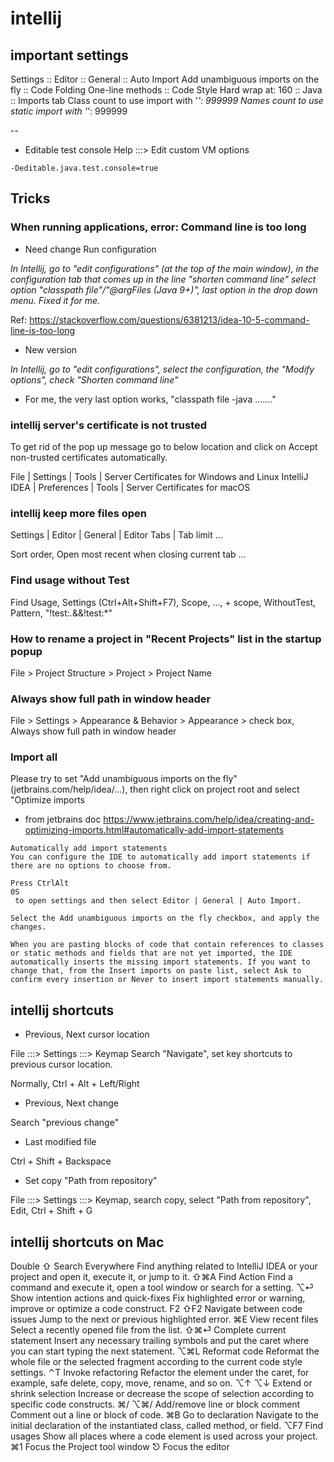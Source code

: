 # intellij

## important settings

Settings
:: Editor
:: General
:: Auto Import
Add unambiguous imports on the fly
:: Code Folding
One-line methods
:: Code Style
Hard wrap at: 160
:: Java
:: Imports tab
Class count to use import with '_': 999999
Names count to use static import with '_': 999999

--

- Editable test console
  Help :::> Edit custom VM options

```
-Deditable.java.test.console=true
```

## Tricks

### When running applications, error: Command line is too long

- Need change Run configuration

_In Intellij, go to "edit configurations" (at the top of the main window), in the configuration tab that comes up in the line "shorten command line" select option "classpath file"/"@argFiles (Java 9+)", last option in the drop down menu. Fixed it for me._

Ref: https://stackoverflow.com/questions/6381213/idea-10-5-command-line-is-too-long

- New version

_In Intellij, go to "edit configurations", select the configuration, the "Modify options", check "Shorten command line"_

- For me, the very last option works, "classpath file -java ......."

### intellij server's certificate is not trusted

To get rid of the pop up message go to below location and click on Accept non-trusted certificates automatically.

File | Settings | Tools | Server Certificates for Windows and Linux
IntelliJ IDEA | Preferences | Tools | Server Certificates for macOS

### intellij keep more files open

Settings | Editor | General | Editor Tabs | Tab limit ...

Sort order, Open most recent when closing current tab ...

### Find usage without Test

Find Usage, Settings (Ctrl+Alt+Shift+F7), Scope, ..., + scope, WithoutTest, Pattern, "!test:_._&&!test:\*"

### How to rename a project in "Recent Projects" list in the startup popup

File > Project Structure > Project > Project Name

### Always show full path in window header

File > Settings > Appearance & Behavior > Appearance > check box, Always show full path in window header

### Import all

Please try to set "Add unambiguous imports on the fly" (jetbrains.com/help/idea/…), then right click on project root and select "Optimize imports

- from jetbrains doc
https://www.jetbrains.com/help/idea/creating-and-optimizing-imports.html#automatically-add-import-statements

```
Automatically add import statements
You can configure the IDE to automatically add import statements if there are no options to choose from.

Press CtrlAlt
0S
 to open settings and then select Editor | General | Auto Import.

Select the Add unambiguous imports on the fly checkbox, and apply the changes.

When you are pasting blocks of code that contain references to classes or static methods and fields that are not yet imported, the IDE automatically inserts the missing import statements. If you want to change that, from the Insert imports on paste list, select Ask to confirm every insertion or Never to insert import statements manually.
```

## intellij shortcuts

- Previous, Next cursor location

File :::> Settings :::> Keymap
Search "Navigate", set key shortcuts to previous cursor location.

Normally, Ctrl + Alt + Left/Right

- Previous, Next change

Search "previous change"

- Last modified file

Ctrl + Shift + Backspace

- Set copy "Path from repository"

File :::> Settings :::> Keymap, search copy, select "Path from repository", Edit, Ctrl + Shift + G


## intellij shortcuts on Mac

Double ⇧
Search Everywhere
Find anything related to IntelliJ IDEA or your project and open it, execute it, or jump to it.
⇧⌘A
Find Action
Find a command and execute it, open a tool window or search for a setting.
⌥⏎
Show intention actions and quick-fixes
Fix highlighted error or warning, improve or optimize a code construct.
F2
⇧F2
Navigate between code issues
Jump to the next or previous highlighted error.
⌘E
View recent files
Select a recently opened file from the list.
⇧⌘⏎
Complete current statement
Insert any necessary trailing symbols and put the caret where you can start typing the next statement.
⌥⌘L
Reformat code
Reformat the whole file or the selected fragment according to the current code style settings.
⌃T
Invoke refactoring
Refactor the element under the caret, for example, safe delete, copy, move, rename, and so on.
⌥↑
⌥↓
Extend or shrink selection
Increase or decrease the scope of selection according to specific code constructs.
⌘/
⌥⌘/
Add/remove line or block comment
Comment out a line or block of code.
⌘B
Go to declaration
Navigate to the initial declaration of the instantiated class, called method, or field.
⌥F7
Find usages
Show all places where a code element is used across your project.
⌘1
Focus the Project tool window
⎋
Focus the editor
